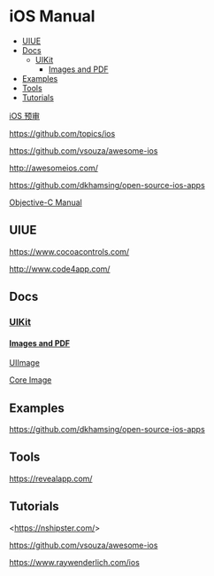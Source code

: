 <!-- omit in toc -->
# iOS Manual

- [UIUE](#uiue)
- [Docs](#docs)
  - [UIKit](#uikit)
    - [Images and PDF](#images-and-pdf)
- [Examples](#examples)
- [Tools](#tools)
- [Tutorials](#tutorials)

[iOS 预审](https://wetest.qq.com/product/ios)

<https://github.com/topics/ios>

<https://github.com/vsouza/awesome-ios>

<http://awesomeios.com/>

<https://github.com/dkhamsing/open-source-ios-apps>

[Objective-C Manual](/manuals/objc/objc-manual.md)

## UIUE

<https://www.cocoacontrols.com/>

<http://www.code4app.com/>

## Docs

### [UIKit](https://developer.apple.com/documentation/uikit)

#### [Images and PDF](https://developer.apple.com/documentation/uikit/images_and_pdf)

[UIImage](https://developer.apple.com/documentation/uikit/uiimage)

[Core Image](https://developer.apple.com/documentation/coreimage)

## Examples

<https://github.com/dkhamsing/open-source-ios-apps>

## Tools

<https://revealapp.com/>

<!-- #ios-tutorial -->
## Tutorials

<<https://nshipster.com/>>

<https://github.com/vsouza/awesome-ios>

<https://www.raywenderlich.com/ios>
